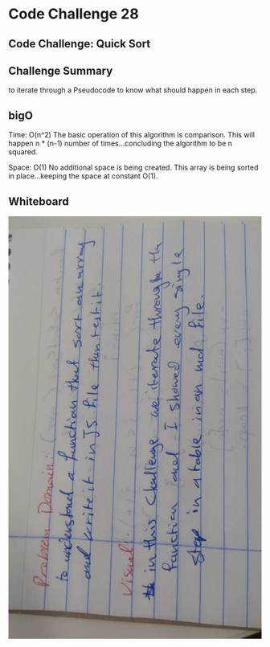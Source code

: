 # Code Challenge 28

## Code Challenge: Quick Sort

## Challenge Summary
to iterate through a Pseudocode to know what should happen in each step.

## bigO
Time: O(n^2)
The basic operation of this algorithm is comparison. This will happen n * (n-1) number of times…concluding the algorithm to be n squared.

Space: O(1)
No additional space is being created. This array is being sorted in place…keeping the space at constant O(1).


 ## Whiteboard 
 ![](img/challenge26.jpeg)